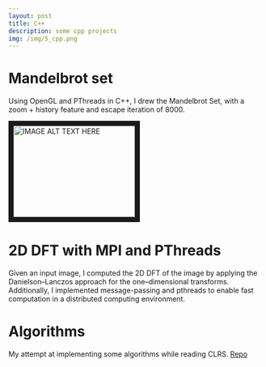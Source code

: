 ```yaml
---
layout: post
title: C++
description: some cpp projects
img: /img/5_cpp.png
---
```


# Mandelbrot set

Using OpenGL and PThreads in C++, I drew the Mandelbrot Set, with a zoom + history feature and escape iteration of 8000.

<a href="http://www.youtube.com/watch?feature=player_embedded&v=JVzF5I_Xweo
" target="_blank"><img src="http://img.youtube.com/vi/JVzF5I_Xweo/0.jpg" 
alt="IMAGE ALT TEXT HERE" width="240" height="180" border="10" /></a>


# 2D DFT with MPI and PThreads

Given an input image, I computed the 2D DFT of the image by applying the Danielson–Lanczos approach for the one–dimensional transforms. Additionally, I implemented message-passing and pthreads to enable fast computation in a distributed computing environment.


# Algorithms

My attempt at implementing some algorithms while reading CLRS. [Repo](https://github.com/lefthandwriter/Algorithms)